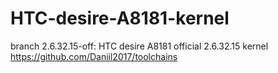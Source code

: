 HTC-desire-A8181-kernel
=======================
branch 2.6.32.15-off: HTC desire A8181 official 2.6.32.15 kernel
https://github.com/Daniil2017/toolchains
